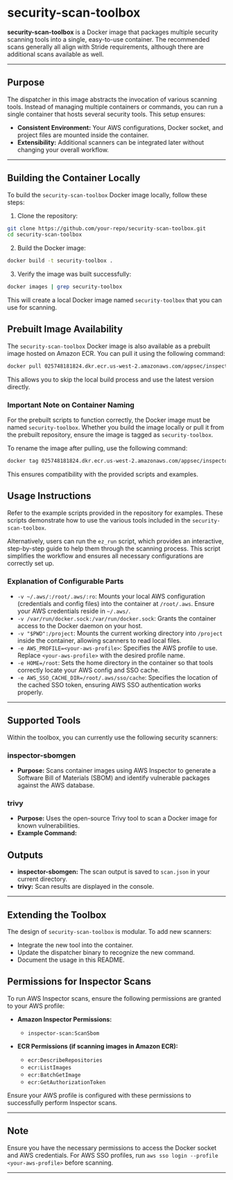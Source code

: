 # security-scan-toolbox

**security-scan-toolbox** is a Docker image that packages multiple security scanning tools into a single, easy-to-use container. The recommended scans generally all align with Stride requirements, although there are additional scans available as well.

---

## Purpose

The dispatcher in this image abstracts the invocation of various scanning tools. Instead of managing multiple containers or commands, you can run a single container that hosts several security tools. This setup ensures:
- **Consistent Environment:** Your AWS configurations, Docker socket, and project files are mounted inside the container.
- **Extensibility:** Additional scanners can be integrated later without changing your overall workflow.

---

## Building the Container Locally

To build the `security-scan-toolbox` Docker image locally, follow these steps:

1. Clone the repository:
  ```sh
  git clone https://github.com/your-repo/security-scan-toolbox.git
  cd security-scan-toolbox
  ```

2. Build the Docker image:
  ```sh
  docker build -t security-toolbox .
  ```

3. Verify the image was built successfully:
  ```sh
  docker images | grep security-toolbox
  ```

This will create a local Docker image named `security-toolbox` that you can use for scanning.

## Prebuilt Image Availability

The `security-scan-toolbox` Docker image is also available as a prebuilt image hosted on Amazon ECR. You can pull it using the following command:

```sh
docker pull 025748181824.dkr.ecr.us-west-2.amazonaws.com/appsec/inspector-scanner:latest
```

This allows you to skip the local build process and use the latest version directly.

### Important Note on Container Naming

For the prebuilt scripts to function correctly, the Docker image must be named `security-toolbox`. Whether you build the image locally or pull it from the prebuilt repository, ensure the image is tagged as `security-toolbox`. 

To rename the image after pulling, use the following command:

```sh
docker tag 025748181824.dkr.ecr.us-west-2.amazonaws.com/appsec/inspector-scanner:latest security-toolbox
```

This ensures compatibility with the provided scripts and examples.

## Usage Instructions

Refer to the example scripts provided in the repository for examples. These scripts demonstrate how to use the various tools included in the `security-scan-toolbox`.

Alternatively, users can run the `ez_run` script, which provides an interactive, step-by-step guide to help them through the scanning process. This script simplifies the workflow and ensures all necessary configurations are correctly set up.


### Explanation of Configurable Parts

- `-v ~/.aws/:/root/.aws/:ro`: Mounts your local AWS configuration (credentials and config files) into the container at `/root/.aws`. Ensure your AWS credentials reside in `~/.aws/`.
- `-v /var/run/docker.sock:/var/run/docker.sock`: Grants the container access to the Docker daemon on your host.
- `-v "$PWD":/project`: Mounts the current working directory into `/project` inside the container, allowing scanners to read local files.
- `-e AWS_PROFILE=<your-aws-profile>`: Specifies the AWS profile to use. Replace `<your-aws-profile>` with the desired profile name.
- `-e HOME=/root`: Sets the home directory in the container so that tools correctly locate your AWS config and SSO cache.
- `-e AWS_SSO_CACHE_DIR=/root/.aws/sso/cache`: Specifies the location of the cached SSO token, ensuring AWS SSO authentication works properly.

---

## Supported Tools

Within the toolbox, you can currently use the following security scanners:

### inspector-sbomgen
- **Purpose:** Scans container images using AWS Inspector to generate a Software Bill of Materials (SBOM) and identify vulnerable packages against the AWS database.


### trivy
- **Purpose:** Uses the open-source Trivy tool to scan a Docker image for known vulnerabilities.
- **Example Command:**


## Outputs
- **inspector-sbomgen:** The scan output is saved to `scan.json` in your current directory.
- **trivy:** Scan results are displayed in the console.

---

## Extending the Toolbox

The design of `security-scan-toolbox` is modular. To add new scanners:
- Integrate the new tool into the container.
- Update the dispatcher binary to recognize the new command.
- Document the usage in this README.


## Permissions for Inspector Scans

To run AWS Inspector scans, ensure the following permissions are granted to your AWS profile:

- **Amazon Inspector Permissions:**
  - `inspector-scan:ScanSbom`

- **ECR Permissions (if scanning images in Amazon ECR):**
  - `ecr:DescribeRepositories`
  - `ecr:ListImages`
  - `ecr:BatchGetImage`
  - `ecr:GetAuthorizationToken`

Ensure your AWS profile is configured with these permissions to successfully perform Inspector scans.

---

## Note

Ensure you have the necessary permissions to access the Docker socket and AWS credentials. For AWS SSO profiles, run `aws sso login --profile <your-aws-profile>` before scanning.

---